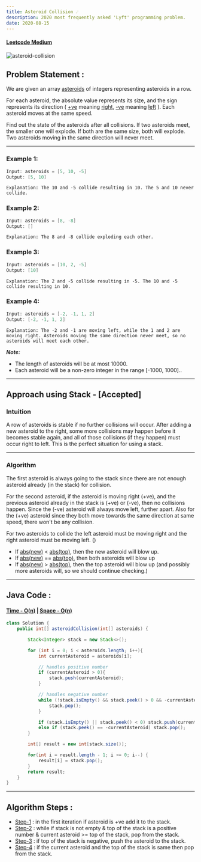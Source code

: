```yaml
---
title: Asteroid Collision ☄️
description: 2020 most frequently asked 'Lyft' programming problem.
date: 2020-08-15
---
```


#### <ins class="sub-medium">Leetcode Medium</ins>

![asteroid-collision](https://hips.hearstapps.com/pop.h-cdn.co/assets/15/45/1446833427-asteroid-index03.gif)

## Problem Statement :

We are given an array <ins class="sub-ins-2">asteroids</ins> of integers representing asteroids in a row.

For each asteroid, the absolute value represents its size, and the sign represents its direction ( <ins class="sub-ins-2">+ve</ins> meaning <ins class="sub-ins-2">right</ins>, <ins class="sub-ins-2">-ve</ins> meaning <ins class="sub-ins-2">left</ins> ). Each asteroid moves at the same speed.

Find out the state of the asteroids after all collisions. If two asteroids meet, the smaller one will explode. If both are the same size, both will explode. Two asteroids moving in the same direction will never meet.

---

### **Example 1:**

```java
Input: asteroids = [5, 10, -5]
Output: [5, 10]
```

`Explanation: The 10 and -5 collide resulting in 10. The 5 and 10 never collide.`

### **Example 2:**

```java
Input: asteroids = [8, -8]
Output: []
```

`Explanation: The 8 and -8 collide exploding each other.`

### **Example 3:**

```java
Input: asteroids = [10, 2, -5]
Output: [10]
```

`Explanation: The 2 and -5 collide resulting in -5. The 10 and -5 collide resulting in 10.`

### **Example 4:**

```java
Input: asteroids = [-2, -1, 1, 2]
Output: [-2, -1, 1, 2]
```

`Explanation: The -2 and -1 are moving left, while the 1 and 2 are moving right. Asteroids moving the same direction never meet, so no asteroids will meet each other.`

**_Note:_**

- The length of asteroids will be at most 10000.
- Each asteroid will be a non-zero integer in the range [-1000, 1000]..

---

## Approach using Stack - [Accepted]

### Intuition

A row of asteroids is stable if no further collisions will occur. After adding a new asteroid to the right, some more collisions may happen before it becomes stable again, and all of those collisions (if they happen) must occur right to left. This is the perfect situation for using a stack.

---

### Algorithm

The first asteroid is always going to the stack since there are not enough asteroid already (in the stack) for collision.

For the second asteroid, if the asteroid is moving right (+ve), and the previous asteroid already in the stack is (+ve) or (-ve), then no collisions happen. Since the (-ve) asteroid will always move left, further apart. Also for the (+ve) asteroid since they both move towards the same direction at same speed, there won't be any collision.

For two asteroids to collide the left asteroid must be moving right and the right asteroid must be moving left. ()

- If <ins class="sub-ins-2">abs(new)</ins> < <ins class="sub-ins-2">abs(top)</ins>, then the new asteroid will blow up.
- If <ins class="sub-ins-2">abs(new)</ins> == <ins class="sub-ins-2">abs(top)</ins>, then both asteroids will blow up
- If <ins class="sub-ins-2">abs(new)</ins> > <ins class="sub-ins-2">abs(top)</ins>, then the top asteroid will blow up (and possibly more asteroids will, so we should continue checking.)

---

## Java Code :

#### <ins class="sub-ins">Time - O(n)</ins> | <ins class="sub-ins">Space - O(n)</ins>

```java
class Solution {
    public int[] asteroidCollision(int[] asteroids) {

        Stack<Integer> stack = new Stack<>();

        for (int i = 0; i < asteroids.length; i++){
            int currentAsteroid = asteroids[i];

            // handles positive number
            if (currentAsteroid > 0){
                stack.push(currentAsteroid);
            }

            // handles negative number
            while (!stack.isEmpty() && stack.peek() > 0 && -currentAsteroid > stack.peek()){
                stack.pop();
            }

            if (stack.isEmpty() || stack.peek() < 0) stack.push(currentAsteroid);
            else if (stack.peek() == -currentAsteroid) stack.pop();
        }

        int[] result = new int[stack.size()];

        for(int i = result.length - 1; i >= 0; i--) {
            result[i] = stack.pop();
        }
        return result;
    }
}
```

---

## Algorithm Steps :

- <ins class="sub-ins-2">Step-1</ins> : in the first iteration if asteroid is +ve add it to the stack.
- <ins class="sub-ins-2">Step-2</ins> : while if stack is not empty & top of the stack is a positive number & current asteroid >= top of the stack, pop from the stack.
- <ins class="sub-ins-2">Step-3</ins> : if top of the stack is negative, push the asteroid to the stack.
- <ins class="sub-ins-2">Step-4</ins> : if the current asteroid and the top of the stack is same then pop from the stack.
